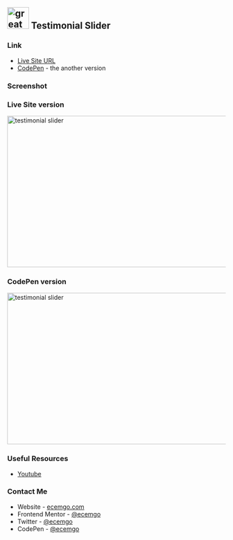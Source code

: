 ## <img src="https://user-images.githubusercontent.com/13468728/233831804-0f5c7ee5-d654-4c13-9c77-a5bd6dc4fe74.jpg" title="great tricks" alt="great tricks" width="50" height="50"/> Testimonial Slider

### Link

- [Live Site URL](https://testimonial-slider-v1.netlify.app/)
- [CodePen](https://codepen.io/ecemgo/pen/WNappPz) - the another version

### Screenshot

<div align="left">
<h3>Live Site version</h3>
<img src="https://user-images.githubusercontent.com/13468728/234051149-6ecd6c94-68c2-4d29-8238-4bf4d8e67d11.jpeg" title="testimonial slider" alt="testimonial slider" width="600" height="350"/>
<h3>CodePen version</h3>
<img src="https://user-images.githubusercontent.com/13468728/234039133-f2413eb7-adb6-44b7-a1e0-9b20dee130a3.jpeg" title="testimonial slider" alt="testimonial slider" width="600" height="350"/>
</div>

### Useful Resources

- [Youtube](https://www.youtube.com/watch?v=fzgLWi40-2g&t=1s)

### Contact Me

- Website - [ecemgo.com](https://www.ecemgo.com/)
- Frontend Mentor - [@ecemgo](https://www.frontendmentor.io/profile/ecemgo)
- Twitter - [@ecemgo](https://twitter.com/ecemgo)
- CodePen - [@ecemgo](https://codepen.io/ecemgo)
